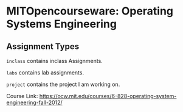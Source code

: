 # MITOpencourseware: Operating Systems Engineering
## Assignment Types
`inclass` contains inclass Assignments.

`labs` contains lab assignments.

`project` contains the project I am working on.

Course Link: https://ocw.mit.edu/courses/6-828-operating-system-engineering-fall-2012/
